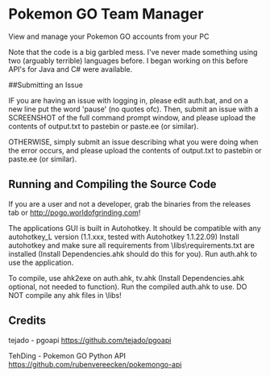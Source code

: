 # Pokemon GO Team Manager

View and manage your Pokemon GO accounts from your PC

Note that the code is a big garbled mess. I've never made something using two (arguably terrible) languages before. I began working on this before API's for Java and C# were available.

##Submitting an Issue

IF you are having an issue with logging in, please edit auth.bat, and on a new line put the word 'pause' (no quotes ofc). Then, submit an issue with a SCREENSHOT of the full command prompt window, and please upload the contents of output.txt to pastebin or paste.ee (or similar).

OTHERWISE, simply submit an issue describing what you were doing when the error occurs, and please upload the contents of output.txt to pastebin or paste.ee (or similar).

## Running and Compiling the Source Code
If you are a user and not a developer, grab the binaries from the releases tab or http://pogo.worldofgrinding.com!

The applications GUI is built in Autohotkey. It should be compatible with any autohotkey_L version (1.1.xxx, tested with Autohotkey 1.1.22.09) Install autohotkey and make sure all requirements from \libs\requirements.txt are installed (Install Dependencies.ahk should do this for you). Run auth.ahk to use the application.

To compile, use ahk2exe on auth.ahk, tv.ahk (Install Dependencies.ahk optional, not needed to function). Run the compiled auth.ahk to use. DO NOT compile any ahk files in \libs\!

## Credits

tejado - pgoapi https://github.com/tejado/pgoapi

TehDing - Pokemon GO Python API https://github.com/rubenvereecken/pokemongo-api
